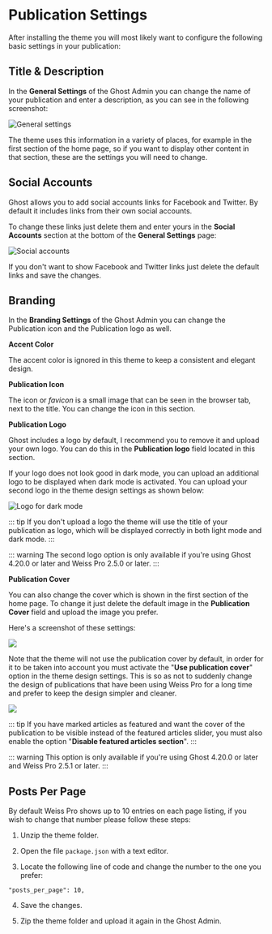 # Publication Settings

After installing the theme you will most likely want to configure the following basic settings in your publication:

## Title & Description

In the **General Settings** of the Ghost Admin you can change the name of your publication and enter a description, as you can see in the following screenshot:

![General settings](https://res.cloudinary.com/edev/image/upload/v1615643598/weiss-pro/CleanShot_2021-03-13_at_14.52.52_2x.png)

The theme uses this information in a variety of places, for example in the first section of the home page, so if you want to display other content in that section, these are the settings you will need to change.

## Social Accounts

Ghost allows you to add social accounts links for Facebook and Twitter. By default it includes links from their own social accounts.

To change these links just delete them and enter yours in the **Social Accounts** section at the bottom of the **General Settings** page:

![Social accounts](https://res.cloudinary.com/edev/image/upload/v1607259926/firma/CleanShot_2020-12-06_at_14.04.53_2x.png)

If you don't want to show Facebook and Twitter links just delete the default links and save the changes.

## Branding

In the **Branding Settings** of the Ghost Admin you can change the Publication icon and the Publication logo as well.

**Accent Color**

The accent color is ignored in this theme to keep a consistent and elegant design.

**Publication Icon**

The icon or _favicon_ is a small image that can be seen in the browser tab, next to the title. You can change the icon in this section.

**Publication Logo**

Ghost includes a logo by default, I recommend you to remove it and upload your own logo. You can do this in the **Publication logo** field located in this section.

If your logo does not look good in dark mode, you can upload an additional logo to be displayed when dark mode is activated. You can upload your second logo in the theme design settings as shown below:

![Logo for dark mode](https://res.cloudinary.com/edev/image/upload/v1640607161/weiss-pro/CleanShot_2021-12-27_at_13.12.03.png)

::: tip
If you don't upload a logo the theme will use the title of your publication as logo, which will be displayed correctly in both light mode and dark mode.
:::

::: warning
The second logo option is only available if you're using Ghost 4.20.0 or later and Weiss Pro 2.5.0 or later.
:::

**Publication Cover**

You can also change the cover which is shown in the first section of the home page. To change it just delete the default image in the **Publication Cover** field and upload the image you prefer.

Here's a screenshot of these settings:

![](https://res.cloudinary.com/edev/image/upload/v1644747365/weiss-pro/CleanShot_2022-02-13_at_11.14.15.png)

Note that the theme will not use the publication cover by default, in order for it to be taken into account you must activate the "**Use publication cover**" option in the theme design settings. This is so as not to suddenly change the design of publications that have been using Weiss Pro for a long time and prefer to keep the design simpler and cleaner.

![](https://res.cloudinary.com/edev/image/upload/v1644747651/weiss-pro/CleanShot_2022-02-13_at_11.19.57.png)

::: tip
If you have marked articles as featured and want the cover of the publication to be visible instead of the featured articles slider, you must also enable the option "**Disable featured articles section**".
:::

::: warning
This option is only available if you're using Ghost 4.20.0 or later and Weiss Pro 2.5.1 or later.
:::

## Posts Per Page

By default Weiss Pro shows up to 10 entries on each page listing, if you wish to change that number please follow these steps:

1. Unzip the theme folder.

2. Open the file `package.json` with a text editor.

3. Locate the following line of code and change the number to the one you prefer:

```
"posts_per_page": 10,
```

4. Save the changes.

5. Zip the theme folder and upload it again in the Ghost Admin.
